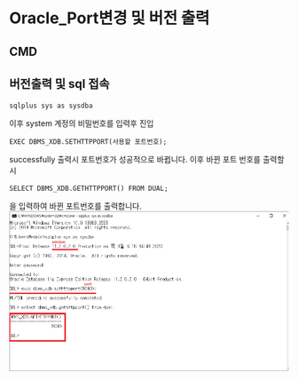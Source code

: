 # Oracle_Port변경 및 버전 출력

## CMD

## 버전출력 및 sql 접속

```
sqlplus sys as sysdba
```

이후 system 계정의 비밀번호를 입력후 진입

```
EXEC DBMS_XDB.SETHTTPPORT(사용할 포트번호);
```

successfully 출력시 포트번호가 성공적으로 바뀝니다.
이후 바뀐 포트 번호를 출력할시

```
SELECT DBMS_XDB.GETHTTPPORT() FROM DUAL;
```

을 입력하여 바뀐 포트번호를 출력합니다.  
![결과화면](./images/sql_port_변경_및_버전_출력.png)
